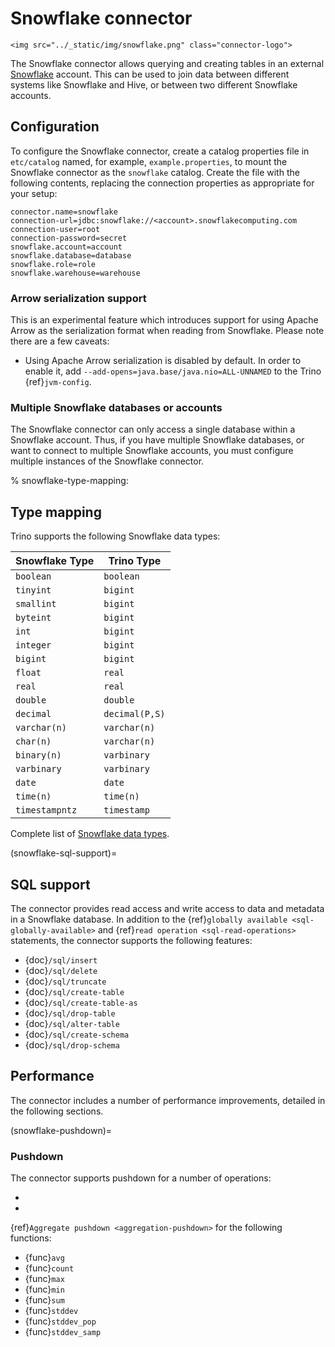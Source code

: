 # Snowflake connector

```{raw} html
<img src="../_static/img/snowflake.png" class="connector-logo">
```

The Snowflake connector allows querying and creating tables in an
external [Snowflake](https://www.snowflake.com/) account. This can be used to join data between
different systems like Snowflake and Hive, or between two different
Snowflake accounts.

## Configuration

To configure the Snowflake connector, create a catalog properties file
in `etc/catalog` named, for example, `example.properties`, to
mount the Snowflake connector as the `snowflake` catalog.
Create the file with the following contents, replacing the
connection properties as appropriate for your setup:

```none
connector.name=snowflake
connection-url=jdbc:snowflake://<account>.snowflakecomputing.com
connection-user=root
connection-password=secret
snowflake.account=account
snowflake.database=database
snowflake.role=role
snowflake.warehouse=warehouse
```

### Arrow serialization support

This is an experimental feature which introduces support for using Apache Arrow
as the serialization format when reading from Snowflake.  Please note there are
a few caveats:

- Using Apache Arrow serialization is disabled by default. In order to enable
  it,  add `--add-opens=java.base/java.nio=ALL-UNNAMED` to the Trino
  {ref}`jvm-config`.

### Multiple Snowflake databases or accounts

The Snowflake connector can only access a single database within
a Snowflake account. Thus, if you have multiple Snowflake databases,
or want to connect to multiple Snowflake accounts, you must configure
multiple instances of the Snowflake connector.

% snowflake-type-mapping:

## Type mapping

Trino supports the following Snowflake data types:

| Snowflake Type | Trino Type     |
| -------------- | -------------- |
| `boolean`      | `boolean`      |
| `tinyint`      | `bigint`       |
| `smallint`     | `bigint`       |
| `byteint`      | `bigint`       |
| `int`          | `bigint`       |
| `integer`      | `bigint`       |
| `bigint`       | `bigint`       |
| `float`        | `real`         |
| `real`         | `real`         |
| `double`       | `double`       |
| `decimal`      | `decimal(P,S)` |
| `varchar(n)`   | `varchar(n)`   |
| `char(n)`      | `varchar(n)`   |
| `binary(n)`    | `varbinary`    |
| `varbinary`    | `varbinary`    |
| `date`         | `date`         |
| `time(n)`      | `time(n)`      |
| `timestampntz` | `timestamp`    |

Complete list of [Snowflake data types](https://docs.snowflake.com/en/sql-reference/intro-summary-data-types.html).

(snowflake-sql-support)=

## SQL support

The connector provides read access and write access to data and metadata in
a Snowflake database.  In addition to the {ref}`globally available
<sql-globally-available>` and {ref}`read operation <sql-read-operations>`
statements, the connector supports the following features:

- {doc}`/sql/insert`
- {doc}`/sql/delete`
- {doc}`/sql/truncate`
- {doc}`/sql/create-table`
- {doc}`/sql/create-table-as`
- {doc}`/sql/drop-table`
- {doc}`/sql/alter-table`
- {doc}`/sql/create-schema`
- {doc}`/sql/drop-schema`

## Performance

The connector includes a number of performance improvements, detailed in the
following sections.

(snowflake-pushdown)=
### Pushdown

The connector supports pushdown for a number of operations:

- [](limit-pushdown)
- [](topn-pushdown)

{ref}`Aggregate pushdown <aggregation-pushdown>` for the following functions:

- {func}`avg`
- {func}`count`
- {func}`max`
- {func}`min`
- {func}`sum`
- {func}`stddev`
- {func}`stddev_pop`
- {func}`stddev_samp`

```{include} pushdown-correctness-behavior.fragment
```
